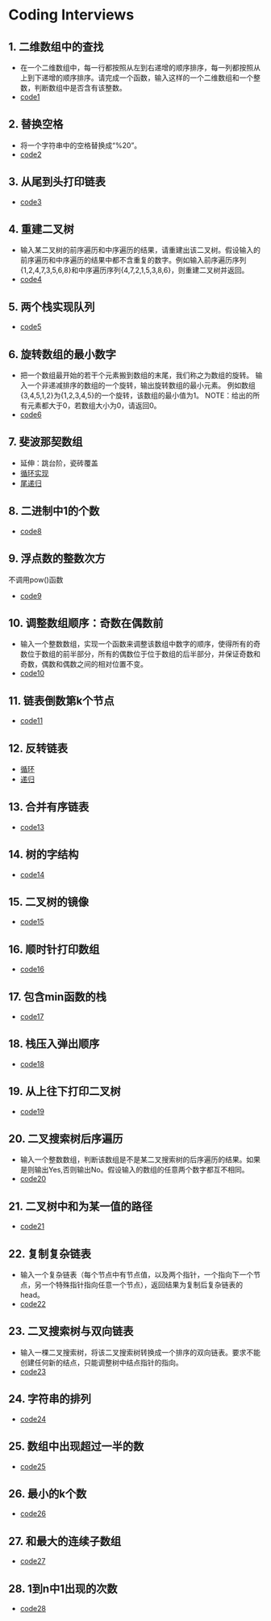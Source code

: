 # Coding Interviews
## 1. 二维数组中的查找
- 在一个二维数组中，每一行都按照从左到右递增的顺序排序，每一列都按照从上到下递增的顺序排序。请完成一个函数，输入这样的一个二维数组和一个整数，判断数组中是否含有该整数。
- [code1](https://github.com/Nipengwei/algorithm/blob/master/coding_interviews/code1.py)

## 2. 替换空格
- 将一个字符串中的空格替换成“%20”。
- [code2](https://github.com/Nipengwei/algorithm/blob/master/coding_interviews/code2.py)
## 3. 从尾到头打印链表
- [code3](https://github.com/Nipengwei/algorithm/blob/master/coding_interviews/code3.py)
## 4. 重建二叉树
- 输入某二叉树的前序遍历和中序遍历的结果，请重建出该二叉树。假设输入的前序遍历和中序遍历的结果中都不含重复的数字。例如输入前序遍历序列{1,2,4,7,3,5,6,8}和中序遍历序列{4,7,2,1,5,3,8,6}，则重建二叉树并返回。
- [code4](https://github.com/Nipengwei/algorithm/blob/master/coding_interviews/code4.py)
## 5. 两个栈实现队列
- [code5](https://github.com/Nipengwei/algorithm/blob/master/coding_interviews/code5.py)
## 6. 旋转数组的最小数字
- 把一个数组最开始的若干个元素搬到数组的末尾，我们称之为数组的旋转。
  输入一个非递减排序的数组的一个旋转，输出旋转数组的最小元素。
  例如数组{3,4,5,1,2}为{1,2,3,4,5}的一个旋转，该数组的最小值为1。
  NOTE：给出的所有元素都大于0，若数组大小为0，请返回0。
- [code6](https://github.com/Nipengwei/algorithm/blob/master/coding_interviews/code6.py)
## 7. 斐波那契数组
- 延伸：跳台阶，瓷砖覆盖
- [循环实现](https://github.com/Nipengwei/algorithm/blob/master/coding_interviews/code7.py)
- [尾递归](https://github.com/Nipengwei/algorithm/blob/master/coding_interviews/code7_1.py)
## 8. 二进制中1的个数
- [code8](https://github.com/Nipengwei/algorithm/blob/master/coding_interviews/code8.py)
## 9. 浮点数的整数次方
不调用pow()函数
- [code9](https://github.com/Nipengwei/algorithm/blob/master/coding_interviews/code9.py)
## 10. 调整数组顺序：奇数在偶数前
- 输入一个整数数组，实现一个函数来调整该数组中数字的顺序，使得所有的奇数位于数组的前半部分，所有的偶数位于位于数组的后半部分，并保证奇数和奇数，偶数和偶数之间的相对位置不变。
- [code10](https://github.com/Nipengwei/algorithm/blob/master/coding_interviews/code10.py)
## 11. 链表倒数第k个节点
- [code11](https://github.com/Nipengwei/algorithm/blob/master/coding_interviews/code11.py)
## 12. 反转链表
- [循环](https://github.com/Nipengwei/algorithm/blob/master/coding_interviews/code12_1.py)
- [递归](https://github.com/Nipengwei/algorithm/blob/master/coding_interviews/code12_2.py)
## 13. 合并有序链表
- [code13](https://github.com/Nipengwei/algorithm/blob/master/coding_interviews/code13.py)
## 14. 树的字结构
- [code14](https://github.com/Nipengwei/algorithm/blob/master/coding_interviews/code14.py)
## 15. 二叉树的镜像
- [code15](https://github.com/Nipengwei/algorithm/blob/master/coding_interviews/code15.py)
## 16. 顺时针打印数组
- [code16](https://github.com/Nipengwei/algorithm/blob/master/coding_interviews/code16.py)
## 17. 包含min函数的栈
- [code17](https://github.com/Nipengwei/algorithm/blob/master/coding_interviews/code17.py)
## 18. 栈压入弹出顺序
- [code18](https://github.com/Nipengwei/algorithm/blob/master/coding_interviews/code18.py)
## 19. 从上往下打印二叉树
- [code19](https://github.com/Nipengwei/algorithm/blob/master/coding_interviews/code19.py)
## 20. 二叉搜索树后序遍历
- 输入一个整数数组，判断该数组是不是某二叉搜索树的后序遍历的结果。如果是则输出Yes,否则输出No。假设输入的数组的任意两个数字都互不相同。
- [code20](https://github.com/Nipengwei/algorithm/blob/master/coding_interviews/code20.py)
## 21. 二叉树中和为某一值的路径
- [code21](https://github.com/Nipengwei/algorithm/blob/master/coding_interviews/code21.py)
## 22. 复制复杂链表
- 输入一个复杂链表（每个节点中有节点值，以及两个指针，一个指向下一个节点，另一个特殊指针指向任意一个节点），返回结果为复制后复杂链表的head。
- [code22](https://github.com/Nipengwei/algorithm/blob/master/coding_interviews/code22.py)
## 23. 二叉搜索树与双向链表
- 输入一棵二叉搜索树，将该二叉搜索树转换成一个排序的双向链表。要求不能创建任何新的结点，只能调整树中结点指针的指向。
- [code23](https://github.com/Nipengwei/algorithm/blob/master/coding_interviews/code23.py)
## 24. 字符串的排列
- [code24](https://github.com/Nipengwei/algorithm/blob/master/coding_interviews/code24.py)
## 25. 数组中出现超过一半的数
- [code25](https://github.com/Nipengwei/algorithm/blob/master/coding_interviews/code25.py)
## 26. 最小的k个数
- [code26](https://github.com/Nipengwei/algorithm/blob/master/coding_interviews/code26.py)
## 27. 和最大的连续子数组
- [code27](https://github.com/Nipengwei/algorithm/blob/master/coding_interviews/code27.py)
## 28. 1到n中1出现的次数
- [code28](https://github.com/Nipengwei/algorithm/blob/master/coding_interviews/code28.py)